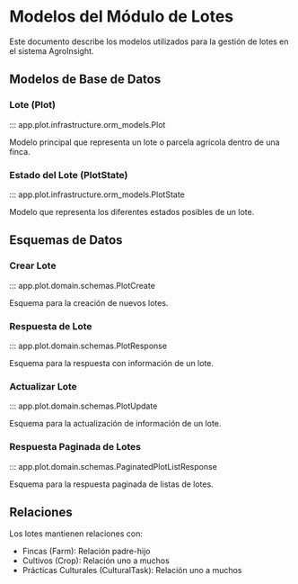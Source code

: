# Modelos del Módulo de Lotes

Este documento describe los modelos utilizados para la gestión de lotes en el sistema AgroInsight.

## Modelos de Base de Datos

### Lote (Plot)

::: app.plot.infrastructure.orm_models.Plot

Modelo principal que representa un lote o parcela agrícola dentro de una finca.

### Estado del Lote (PlotState)

::: app.plot.infrastructure.orm_models.PlotState

Modelo que representa los diferentes estados posibles de un lote.

## Esquemas de Datos

### Crear Lote

::: app.plot.domain.schemas.PlotCreate

Esquema para la creación de nuevos lotes.

### Respuesta de Lote

::: app.plot.domain.schemas.PlotResponse

Esquema para la respuesta con información de un lote.

### Actualizar Lote

::: app.plot.domain.schemas.PlotUpdate

Esquema para la actualización de información de un lote.

### Respuesta Paginada de Lotes

::: app.plot.domain.schemas.PaginatedPlotListResponse

Esquema para la respuesta paginada de listas de lotes.

## Relaciones

Los lotes mantienen relaciones con:

- Fincas (Farm): Relación padre-hijo
- Cultivos (Crop): Relación uno a muchos
- Prácticas Culturales (CulturalTask): Relación uno a muchos
